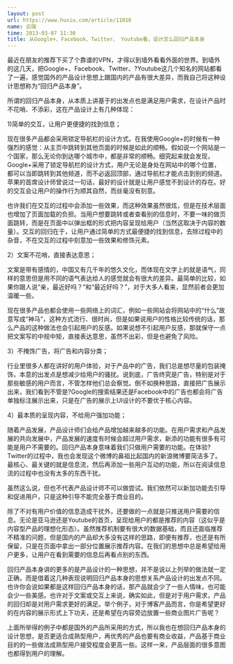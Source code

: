 ```yaml
---
layout: post
url: https://www.huxiu.com/article/11016
name: 云瑞
time: 2013-03-07 11:30
title: 从Google+、Facebook、Twitter、 Youtube看，设计怎么回归产品本身
---
```

最近在朋友的推荐下买了个靠谱的VPN，才得以到墙外看看外面的世界。到墙外的这几天，把Google+、Facebook、Twitter、?Youtube这几个知名的网站都看了一遍，感觉国外的产品设计思想上跟国内的产品有很大差异，而我自己将这种设计思想称为“回归产品本身”。

所谓的回归产品本身，从本质上讲基于的出发点也是满足用户需求，在设计产品时不花哨、不添彩，这在产品设计上有几种体现：

1)简单的交互，让用户更便捷的找到信息；

现在很多产品都会采用锁定导航栏的设计方式。在我使用Google+的时候有一种强烈的感觉：从主页中跳转到其他页面的时候是如此的顺畅。假如说一个网站是一个国家，那么无论你到达哪个城市中，都是非常的顺畅。细究起来就会发现，Google+采用了锁定导航栏的设计方式，用户无论是身处在网站中的哪个位置，都可以当即跳转到其他频道，而不必返回顶部，通过导航栏才能点击到别的频道。苹果的首席设计师曾说过一句话，最好的设计就是让用户感觉不到设计的存在。好的交互会让用户的操作行为顺其自然，而丝毫没有刻意。

也许我们在交互的过程中会添加一些效果，而这种效果虽然很炫，但是在技术层面也增加了页面加载的负担。当用户想要跳转或者查看别的信息时，不要一味的做页面跳转，而是在页面中以弹出框的形式把内容呈现给用户（当然这取决于内容的数量）。交互的回归在于，让用户通过简单的方式最便捷的找到信息，去除过程中的杂音，不在交互的过程中刻意加一些效果和修饰元素。

2）文案不花哨，直接表达意思；

文案是带有感情的，中国又有几千年的悠久文化，而体现在文字上的就是语气，同样的意思但是用不同的语气表达给人的感觉就会有很大的差异。最简单的比较，如果你跟人说“亲，最近好吗？”和“最近好吗？”，对于大多人看来，显然前者会更加温暖一些。

现在很多产品也都会使用一些网络上的词汇，例如一些网站会将网站中的“什么”故意写成“神马”，这种方式流行、很时尚，但是如果说用户的性格比较传统的话，那么产品的这种做法也会引起用户的反感。如果说想不引起用户反感，那就保守一点把文案写的中规中矩，直接表达意思，虽然不出彩，但是也避免了风险。

3）不掩饰广告，将广告和内容分类；

行业里很多人都在讲好的用户体验，对于产品中的广告，我们总是想尽量的包装掩饰，本意的出发点是想减少给用户的骚扰。说到底，广告终究是广告，特别是对于那些敏感的用户而言，不管怎样他们总会察觉。倒不如换种思路，直接把广告展示出来，我们看到不管是?Google的搜索结果还是Facebook中的广告也都会将广告单独标注展示出来，只是在广告的展示上UI设计的不要优于核心内容。

4）最本质的呈现内容，不给用户强加功能；

随着产品发展，产品设计师们会给产品增加越来越多的功能。在用户需求和产品发展的共向发展中，产品发展的速度有时候会超过用户需求，新添的功能有很多有可能是用户不需要的。回归产品本身意味着我们只做用户需要的功能。在体验?Twitter的过程中，我也会发现这个微博的鼻祖比起国内的新浪微博要简洁多了。最核心、最关键的就是信息流，然后再添加一些用户互动的功能，所以在阅读信息流的过程中也没有太多的东西干扰。

虽然这么说，但也不代表产品设计师不可以做尝试。我们依然可以新加功能去引导和促进用户，只是这种引导不能完全基于商业目的。

除了不对有用户价值的信息造成干扰外，还要做的一点就是只推送用户需要的信息。无论是亚马逊还是Youtube的首页，呈现给用户的都是推荐的内容（这似乎是内容型产品的理想化形态）。虽然推荐机制要有很大的数据基础，而且还面临推荐不精准的问题，但是国内的产品却大多没有这样的思路，即便有推荐，也还是有所保留，只是在页面中拿出一部分位置展示推荐内容。在我们的思想中总是希望给用户更多，让用户在看到需要的信息后再看点别的东西。

回归产品本身讲的更多的是产品设计的一种思想，并不是说以上列举的做法就一定正确，而是借着这几种表现说明回归产品本身的思想关系产品设计的出发点不同。也许你会说如果都是这样回归产品本身的话，那产品就会少了一些人情味，也可能会少一些美感。也许对于文案或交互上来说，确实如此，但是对于用户需求，产品的回归却是对用户需求更好的满足。举个例子，对于博客产品而言，你是希望更好的在内容的展示形式上下功夫，还是希望在内容旁边放置一些商业图片广告呢？

上面所举得的例子中都是国外的产品所采用的方式，所以我也在想回归产品本身的设计思想，是否更适合成熟型用户，再优秀的产品也要有商业收益，产品基于商业目的的一些做法成熟型用户接受程度会更高一些。这样一来，产品层面的很多意图也都得到用户的理解。

